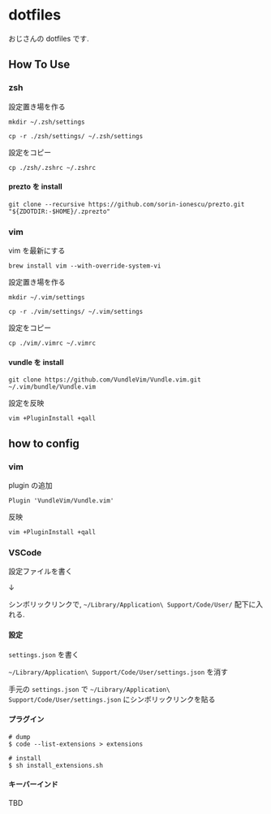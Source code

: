 # dotfiles

おじさんの dotfiles です.

## How To Use

### zsh

設定置き場を作る

```
mkdir ~/.zsh/settings

cp -r ./zsh/settings/ ~/.zsh/settings
```

設定をコピー

```
cp ./zsh/.zshrc ~/.zshrc
```

#### prezto を install

```
git clone --recursive https://github.com/sorin-ionescu/prezto.git "${ZDOTDIR:-$HOME}/.zprezto"
```

### vim

vim を最新にする

```
brew install vim --with-override-system-vi
```

設定置き場を作る

```
mkdir ~/.vim/settings

cp -r ./vim/settings/ ~/.vim/settings
```

設定をコピー

```
cp ./vim/.vimrc ~/.vimrc
```

#### vundle を install

```
git clone https://github.com/VundleVim/Vundle.vim.git ~/.vim/bundle/Vundle.vim
```

設定を反映

```
vim +PluginInstall +qall
```

## how to config

### vim

plugin の追加

```
Plugin 'VundleVim/Vundle.vim'
```

反映

```
vim +PluginInstall +qall
```

### VSCode

設定ファイルを書く

↓

シンボリックリンクで, `~/Library/Application\ Support/Code/User/` 配下に入れる.

#### 設定

`settings.json` を書く

`~/Library/Application\ Support/Code/User/settings.json` を消す

手元の `settings.json` で `~/Library/Application\ Support/Code/User/settings.json` にシンボリックリンクを貼る

#### プラグイン

```
# dump
$ code --list-extensions > extensions

# install
$ sh install_extensions.sh
```

#### キーバーインド

TBD
